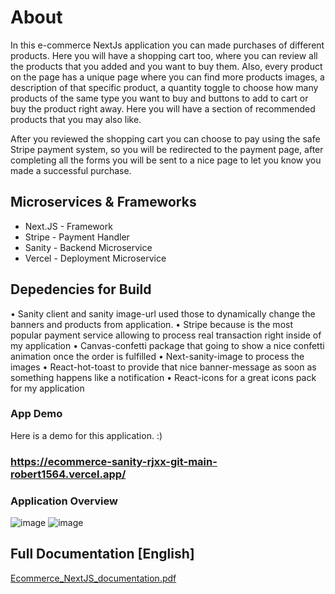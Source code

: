 # About

In this e-commerce NextJs application you can made purchases of different products. Here you will have a shopping cart too, where you can review all the products that you added and you want to buy them. Also, every product on the page has a unique page where you can find more products images, a description of that specific product, a quantity toggle to choose how many products of the same type you want to buy and buttons to add to cart or buy the product right away. Here you will have a section of recommended products that you may also like.

After you reviewed the shopping cart you can choose to pay using the safe Stripe payment system, so you will be redirected to the payment page, after completing all the forms you will be sent to a nice page to let you know you made a successful purchase.


## Microservices & Frameworks

  - Next.JS - Framework
  - Stripe - Payment Handler
  - Sanity - Backend Microservice
  - Vercel - Deployment Microservice


## Depedencies for Build

 •	Sanity client and sanity image-url used those to dynamically change the banners and products from application.
 •	Stripe because is the most popular payment service allowing to process real transaction right inside of my application
 •	Canvas-confetti package that going to show a nice confetti animation once the order is fulfilled
 •	Next-sanity-image to process the images
 •	React-hot-toast to provide that nice banner-message as soon as something happens like a notification
 •	React-icons for a great icons pack for my application


### App Demo

Here is a demo for this application. :)

### https://ecommerce-sanity-rjxx-git-main-robert1564.vercel.app/

### Application Overview

![image](https://user-images.githubusercontent.com/52401139/218121584-0e4f7bc5-b755-4b73-a2ba-8be9bac6cfc1.png)
![image](https://user-images.githubusercontent.com/52401139/218121832-002b7ea9-c308-41b0-a016-3eb6477f507a.png)

## Full Documentation [English]

[Ecommerce_NextJS_documentation.pdf](https://github.com/robert1564/ecommerce_sanity/files/10708531/Ecommerce_NextJS_documentation.pdf)
